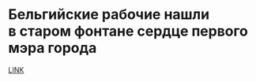 # Бельгийские рабочие нашли в старом фонтане сердце первого мэра города



[LINK](https://varlamov.ru/4014697.html)